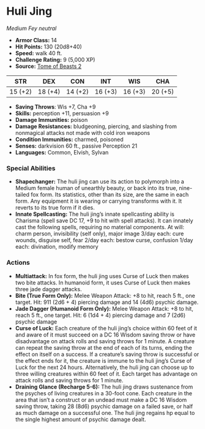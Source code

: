 # Huli Jing

*Medium* *Fey* *neutral*

- **Armor Class:** 14
- **Hit Points:** 130 (20d8+40)
- **Speed:** walk 40 ft.
- **Challenge Rating:** 9 (5,000 XP)
- **Source:** [Tome of Beasts 2](https://koboldpress.com/kpstore/product/tome-of-beasts-2-for-5th-edition/)

| STR | DEX | CON | INT | WIS | CHA |
| --- | --- | --- | --- | --- | --- |
| 15 (+2) | 18 (+4) | 14 (+2) | 16 (+3) | 16 (+3) | 20 (+5) |

- **Saving Throws**: Wis +7, Cha +9
- **Skills:** perception +11, persuasion +9
- **Damage Immunities:** poison
- **Damage Resistances:** bludgeoning, piercing, and slashing from nonmagical attacks not made with cold iron weapons
- **Condition Immunities:** charmed, poisoned
- **Senses:** darkvision 60 ft., passive Perception 21
- **Languages:** Common, Elvish, Sylvan
### Special Abilities
- **Shapechanger:** The huli jing can use its action to polymorph into a Medium female human of unearthly beauty, or back into its true, nine-tailed fox form. Its statistics, other than its size, are the same in each form. Any equipment it is wearing or carrying transforms with it. It reverts to its true form if it dies.
- **Innate Spellcasting:** The huli jing’s innate spellcasting ability is Charisma (spell save DC 17, +9 to hit with spell attacks). It can innately cast the following spells, requiring no material components. At will: charm person, invisibility (self only), major image 3/day each: cure wounds, disguise self, fear 2/day each: bestow curse, confusion 1/day each: divination, modify memory
### Actions
- **Multiattack:** In fox form, the huli jing uses Curse of Luck then makes two bite attacks. In humanoid form, it uses Curse of Luck then makes three jade dagger attacks.
- **Bite (True Form Only):** Melee Weapon Attack: +8 to hit, reach 5 ft., one target. Hit: 911 (2d6 + 4) piercing damage and 14 (4d6) psychic damage.
- **Jade Dagger (Humanoid Form Only):** Melee Weapon Attack: +8 to hit, reach 5 ft., one target. Hit: 6 (1d4 + 4) piercing damage and 7 (2d6) psychic damage
- **Curse of Luck:** Each creature of the huli jing’s choice within 60 feet of it and aware of it must succeed on a DC 16 Wisdom saving throw or have disadvantage on attack rolls and saving throws for 1 minute. A creature can repeat the saving throw at the end of each of its turns, ending the effect on itself on a success. If a creature’s saving throw is successful or the effect ends for it, the creature is immune to the huli jing’s Curse of Luck for the next 24 hours. Alternatively, the huli jing can choose up to three willing creatures within 60 feet of it. Each target has advantage on attack rolls and saving throws for 1 minute.
- **Draining Glance (Recharge 5-6):** The huli jing draws sustenance from the psyches of living creatures in a 30-foot cone. Each creature in the area that isn’t a construct or an undead must make a DC 16 Wisdom saving throw, taking 28 (8d6) psychic damage on a failed save, or half as much damage on a successful one. The huli jing regains hp equal to the single highest amount of psychic damage dealt.

